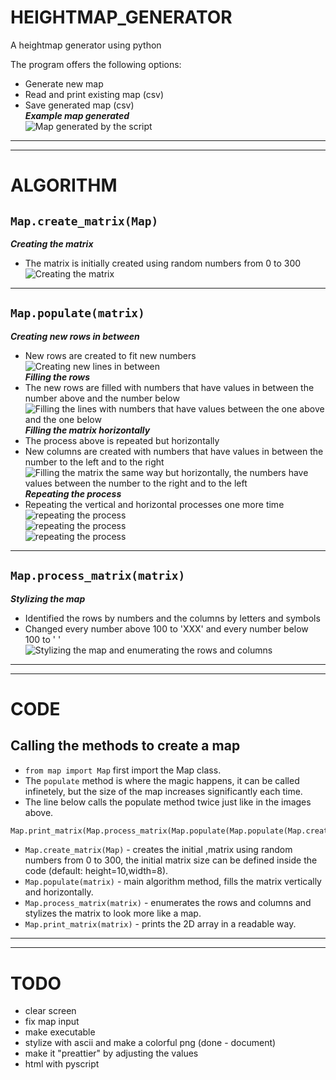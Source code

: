 # HEIGHTMAP_GENERATOR
A heightmap generator using python

The program offers the following options:
* Generate new map
* Read and print existing map (csv)
* Save generated map (csv) <br>
***Example map generated*** <br>
![Map generated by the script](/images/map.png)

----
----

# ALGORITHM

## `Map.create_matrix(Map)`
***Creating the matrix***
* The matrix is initially created using random numbers from 0 to 300 <br>
![Creating the matrix](/images/fig1.png) <br>
----
## `Map.populate(matrix)`
***Creating new rows in between*** 
* New rows are created to fit new numbers <br>
![Creating new lines in between](/images/fig2.png) <br>
***Filling the rows*** 
* The new rows are filled with numbers that have values in between the number above and the number below <br>
![Filling the lines with numbers that have values between the one above and the one below](/images/fig3.png) <br>
***Filling the matrix horizontally*** 
* The process above is repeated but horizontally
* New columns are created with numbers that have values in between the number to the left and to the right <br>
![Filling the matrix the same way but horizontally, the numbers have values between the number to the right and to the left](/images/fig4.png) <br>
***Repeating the process*** 
* Repeating the vertical and horizontal processes one more time <br>
![repeating the process](/images/fig5.png) <br>
![repeating the process](/images/fig6.png) <br>
![repeating the process](/images/fig7.png) <br>
----
## `Map.process_matrix(matrix)`
***Stylizing the map*** 
* Identified the rows by numbers and the columns by letters and symbols
* Changed every number above 100 to 'XXX' and every number below 100 to ' ' <br>
![Stylizing the map and enumerating the rows and columns](/images/fig8.png) <br>

----
----

# CODE

## Calling the methods to create a map
* `from map import Map` first import the Map class.
* The `populate` method is where the magic happens, it can be called infinetely, but the size of the map increases significantly each time.
* The line below calls the populate method twice just like in the images above.
```python
Map.print_matrix(Map.process_matrix(Map.populate(Map.populate(Map.create_matrix(Map)))))
```
* `Map.create_matrix(Map)` - creates the initial ,matrix using random numbers from 0 to 300, the initial matrix size can be defined inside the code (default: height=10,width=8).
* `Map.populate(matrix)` - main algorithm method, fills the matrix vertically and horizontally.
* `Map.process_matrix(matrix)` - enumerates the rows and columns and stylizes the matrix to look more like a map.
* `Map.print_matrix(matrix)` - prints the 2D array in a readable way.

----
----

# TODO
* clear screen
* fix map input
* make executable
* stylize with ascii and make a colorful png (done - document)
* make it "preattier" by adjusting the values 
* html with pyscript
